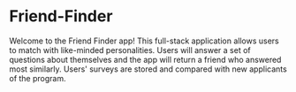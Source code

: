 # Friend-Finder

Welcome to the Friend Finder app! This full-stack application allows users to match with like-minded personalities. Users will answer a set of questions about themselves and the app will return a friend who answered most similarly. Users' surveys are stored and compared with new applicants of the program.


